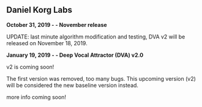## Daniel Korg Labs

**October 31, 2019 - - November release**

UPDATE: last minute algorithm modification and testing,
DVA v2 will be released on November 18, 2019.

**January 19, 2019 - - Deep Vocal Attractor (DVA) v2.0**

v2 is coming soon! 

The first version was removed, too many bugs.
This upcoming version (v2) will be considered 
the new baseline version instead.

more info coming soon!

